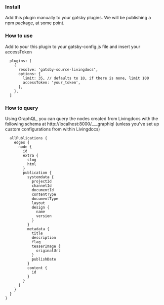 ### Install

Add this plugin manually to your gatsby plugins. We will be publishing a npm package, at some point.

### How to use

Add to your this plugin to your gatsby-config.js file and insert your accessToken

```
  plugins: [
    {
      resolve: 'gatsby-source-livingdocs',
      options: {
        limit: 35, // defaults to 10, if there is none, limit 100
        accessToken: 'your_token',
      },
    },
  ]
```

### How to query

Using GraphQL, you can query the nodes created from Livingdocs with the following schema at http://localhost:8000/___graphiql (unless you've set up custom configurations from within Livingdocs)

```{
  allPublications {
    edges {
      node {
        id
        extra {
          slug
          html
        }
        publication {
          systemdata {
            projectId
            channelId
            documentId
            contentType
            documentType
            layout
            design {
              name
              version
            }
          }
          metadata {
            title
            description
            flag
            teaserImage {
              originalUrl
            }
            publishDate
          }
          content {
            id
          }
        }
      }
    }
  }
}
```
